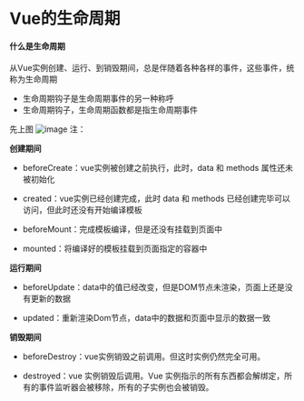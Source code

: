 # Vue的生命周期

#### 什么是生命周期
从Vue实例创建、运行、到销毁期间，总是伴随着各种各样的事件，这些事件，统称为生命周期
- 生命周期钩子是生命周期事件的另一种称呼
- 生命周期钩子，生命周期函数都是指生命周期事件

先上图
![image](https://upload-images.jianshu.io/upload_images/20584634-a35a6f1cb200e502.png?imageMogr2/auto-orient/strip%7CimageView2/2/w/1240)
注：

**创建期间**

- beforeCreate：vue实例被创建之前执行，此时，data 和 methods 属性还未被初始化

- created：vue实例已经创建完成，此时 data 和 methods 已经创建完毕可以访问，但此时还没有开始编译模板

- beforeMount：完成模板编译，但是还没有挂载到页面中

- mounted：将编译好的模板挂载到页面指定的容器中

**运行期间**

- beforeUpdate：data中的值已经改变，但是DOM节点未渲染，页面上还是没有更新的数据

- updated：重新渲染Dom节点，data中的数据和页面中显示的数据一致

**销毁期间**

- beforeDestroy：vue实例销毁之前调用。但这时实例仍然完全可用。

- destroyed：vue 实例销毁后调用。Vue 实例指示的所有东西都会解绑定，所有的事件监听器会被移除，所有的子实例也会被销毁。 